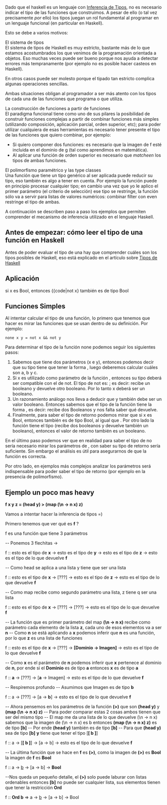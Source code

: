 Dado que el haskell es un lenguaje con [Inferencia de Tipos](inferencia-de-tipos.md), no es necesario indicar el tipo de las funciones que construimos. A pesar de ello (o tal vez precisamente *por* ello) los tipos juegan un rol fundamental al programar en un lenguaje funcional (en particular en Haskell).

Esto se debe a varios motivos:

El sistema de tipos  
El sistema de tipos de Haskell es muy estricto, bastante más de lo que estamos acostumbrados los que venimos de la programación orientada a objetos. Eso muchas veces puede ser bueno porque nos ayuda a detectar errores más tempranamente (por ejemplo no es posible hacer casteos en Haskell).

En otros casos puede ser molesto porque el tipado tan estricto complica algunas operaciones sencillas.

Ambas situaciones obligan al programador a ser más atento con los tipos de cada una de las funciones que programa o que utiliza.

<!-- -->

La construcción de funciones a partir de funciones  
El paradigma funcional tiene como uno de sus pilares la posibilidad de construir funciones complejas a partir de combinar funciones más simples (utilizando composición, aplicación parcial, orden superior, etc); para poder utilizar cualquiera de esas herramientas es necesario tener presente el tipo de las funciones que quiero combinar, por ejemplo:

-   Si quiero componer dos funciones: es necesario que la imagen de f esté incluida en el dominio de g (tal como aprendimos en matemática).
-   Al aplicar una función de orden superior es necesario que *matcheen* los tipos de ambas funciones.

<!-- -->

El polimorfismo paramétrico y las type classes  
Una función que tiene un tipo genérico al ser aplicada puede reducir su tipo, eso también es algo a tener en cuenta. Por ejemplo la función puede en principio procesar cualquier tipo; en cambio una vez que yo le aplico el primer parámetro (el criterio de selección) ese tipo se restringe, la función sólo va a servir para listas de valores numéricos: combinar filter con even restringe el tipo de ambas.

A continuación se describen paso a paso los ejemplos que permiten comprender el mecanismo de inferencia utilizado en el lenguaje Haskell.

Antes de empezar: cómo leer el tipo de una función en Haskell
-------------------------------------------------------------

Antes de poder evaluar el tipo de una hay que comprender cuáles son los tipos posibles de Haskell, eso está explicado en el artículo sobre [Tipos de Haskell](tipos-de-haskell.md)

Aplicación
----------

si x es Bool, entonces {{code|not x} también es de tipo Bool

Funciones Simples
-----------------

Al intentar calcular el tipo de una función, lo primero que tenemos que hacer es mirar las funciones que se usan dentro de su definición. Por ejemplo:

`none x y = not x && not y`

Para determinar el tipo de la función none podemos seguir los siguientes pasos:

1.  Sabemos que tiene dos parámetros (x e y), entonces podemos decir que su tipo tiene que tener la forma , luego deberemos calcular cuáles son a, b y c.
2.  Si x es utilizado como parámetro de la función , entonces su tipo deberá ser compatible con el de not. El tipo de not es: ; es decir: recibe un booleano y devuelve otro booleano. Por lo tanto x deberá ser un booleano.
3.  Un razonamiento análogo nos lleva a deducir que y también debe ser un valor booleano. Entonces sabemos que el tipo de la función tiene la forma , es decir: recibe dos Booleanos y nos falta saber qué devuelve.
4.  Finalmente, para saber el tipo de retorno podemos mirar que si x es Bool, entonces también es de tipo Bool, al igual que . Por otro lado la función tiene el tipo (recibe dos booleanos y devuelve también un booleano), entonces el valor de retorno también es un booleano.

En el último paso podemos ver que en realidad para saber el tipo de no sería necesario mirar los parámetros de , con saber su tipo de retorno sería suficiente. Sin embargo el análisis es útil para asegurarnos de que la función es correcta.

Por otro lado, en ejemplos más complejos analizar los parámetros será indispensable para poder saber el tipo de retorno (por ejemplo en la presencia de polimorfismo).

Ejemplo un poco mas heavy
-------------------------

**f x y z = (head y) &gt; (map (\\n -&gt; n x) z)**

Vamos a intentar hacer la inferencia de tipos =)

Primero tenemos que ver qué es **f** ?

f es una función que tiene 3 parámetros

-- Ponemos 3 flechitas -&gt;

f :: esto es el tipo de **x** -&gt; esto es el tipo de **y** -&gt; esto es el tipo de **z** -&gt; esto es el tipo de lo que devuelve **f**

-- Como head se aplica a una lista y tiene que ser una lista

f :: esto es el tipo de **x** -&gt; \[???\] -&gt; esto es el tipo de **z** -&gt; esto es el tipo de lo que devuelve **f**

-- Como map recibe como segundo parámetro una lista, z tiene q ser una lista

f :: esto es el tipo de **x** -&gt; \[???\] -&gt; \[???\] -&gt; esto es el tipo de lo que devuelve **f**

-- La función que es primer parámetro del map **(\\n -&gt; n x)** recibe como parámetro cada elemento de la lista **z**, cada uno de esos elementos va a ser **n** -- Como **n** se está aplicando a **x** podemos inferir que **n** es una función, por lo que **z** es una lista de funciones

f :: esto es el tipo de **x** -&gt; \[???\] -&gt; **\[Dominio -&gt; Imagen\]** -&gt; esto es el tipo de lo que devuelve **f**

-- Como **x** es el parámetro de **n** podemos inferir que **x** pertenece al dominio de **n**, por ende si el **Dominio** es de tipo **a** entonces **x** es de tipo **a**

f :: **a** -&gt; \[???\] -&gt; \[**a** -&gt; Imagen\] -&gt; esto es el tipo de lo que devuelve **f**

-- Respiremos profundo -- Asumimos que Imagen es de tipo **b**

f :: a -&gt; \[???\] -&gt; \[a -&gt; **b**\] -&gt; esto es el tipo de lo que devuelve **f**

-- Ahora pensemos en los parámetros de la función **(&gt;)** que son **(head y)** y **(map (\\n -&gt; n x) z)** -- Para poder comparar estas 2 cosas ambos tienen que ser del mismo tipo -- El map me da una lista de lo que devuelve (\\n -&gt; n x) sabemos que la imagen de (\\n -&gt; n x) es b entonces **(map (\\n -&gt; n x) z)** es de tipo **\[b\]** -- Por ende **(head y)** también es de tipo **\[b\]** -- Para que **(head y)** sea de tipo **\[b\]** **y** tiene que tener el tipo \[**\[ b \]**\]

f :: a -&gt; \[**\[ b \]**\] -&gt; \[a -&gt; b\] -&gt; esto es el tipo de lo que devuelve **f**

-- La última función que se hace en **f** es **(&gt;)**, como la imagen de **(&gt;)** es **Bool** la imagen de **f** es **Bool**

f :: a -&gt; [b](b.md) -&gt; \[a -&gt; b\] -&gt; **Bool**

--Nos queda un pequeño detalle, el **(&gt;)** solo puede laburar con listas ordenables entonces **\[b\]** no puede ser cualquier lista, sus elementos tienen que tener la restricción **Ord**

f :: **Ord b** =&gt; a -&gt; [b](b.md) -&gt; \[a -&gt; b\] -&gt; Bool
